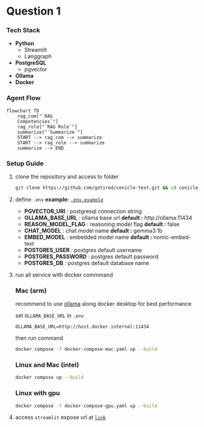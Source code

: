 # Question 1

### Tech Stack

- **Python**
  - Streamlit
  - Langgraph
- **PostgreSQL**
  - pgvector
- **Ollama**
- **Docker**

### Agent Flow

```mermaid
flowchart TD
    rag_com["`RAG
    Competencies`"]
    rag_role["`RAG Role`"]
    summarize["`Summarize`"]
    START --> rag_com --> summarize
    START --> rag_role --> summarize
    summarize --> END
```

### Setup Guide

1. clone the repository and access to folder

   ```bash
   git clone https://github.com/gotired/conicle-test.git && cd conicle-test/q1/
   ```

2. define `.env` **example:** [`.env.example`](.env.example)

   - **PGVECTOR_URI** : postgresql connection string
   - **OLLAMA_BASE_URL** : ollama base url **default :** http://ollama:11434
   - **REASON_MODEL_FLAG** : reasoning model flag **default :** false
   - **CHAT_MODEL** : chat model name **default :** gemma3:1b
   - **EMBED_MODEL** : embedded model name **default :** nomic-embed-text
   - **POSTGRES_USER** : postgres default username
   - **POSTGRES_PASSWORD** : postgres default password
   - **POSTGRES_DB** : postgres default database name

3. run all service with docker commmand

   ### Mac (arm)

   recommend to use [ollama](https://ollama.com/download) along docker desktop for best performance

   set `OLLAMA_BASE_URL` in `.env`

   ```.env
   OLLAMA_BASE_URL=http://host.docker.internal:11434
   ```

   then run command

   ```bash
   docker compose -f docker-compose-mac.yaml up --build
   ```

   ### Linux and Mac (intel)

   ```bash
   docker compose up --build
   ```

   ### Linux with gpu

   ```bash
   docker compose -f docker-compose-gpu.yaml up --build
   ```

4. access `streamlit` expose url at [`link`](http://localhost:8501)
